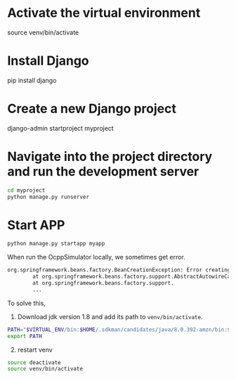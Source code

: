 # Activate the virtual environment
source venv/bin/activate

# Install Django
pip install django

# Create a new Django project
django-admin startproject myproject

# Navigate into the project directory and run the development server
```bash
cd myproject
python manage.py runserver
```

# Start APP

```bash
python manage.py startapp myapp
```


When run the OcppSimulator locally, we sometimes get error.
```bash
org.springframework.beans.factory.BeanCreationException: Error creating bean with name 'org.springframework.boot.context.properties.ConfigurationPropertiesBindingPostProcessor': Invocation of init method failed; nested exception is java.lang.NoClassDefFoundError: javax/xml/bind/ValidationException
        at org.springframework.beans.factory.support.AbstractAutowireCapableBeanFactory.initializeBean(AbstractAutowireCapableBeanFactory.java:1578)
        at org.springframework.beans.factory.support.
        ...
```

To solve this, 

1. Download jdk version 1.8 and add its path to `venv/bin/activate`.


```bash
PATH="$VIRTUAL_ENV/bin:$HOME/.sdkman/candidates/java/8.0.392-amzn/bin:$PATH"
export PATH
```

2. restart venv

```bash
source deactivate
source venv/bin/activate
```